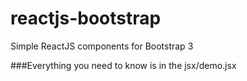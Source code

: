 reactjs-bootstrap
=================

Simple ReactJS components for Bootstrap 3

###Everything you need to know is in the jsx/demo.jsx
